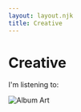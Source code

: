 ```yaml
---
layout: layout.njk
title: Creative
---
```


<!-- Add Font Awesome for icons -->
<link rel="stylesheet" href="https://cdnjs.cloudflare.com/ajax/libs/font-awesome/6.4.0/css/all.min.css">

<div contenteditable="true">
    <h1 class="creative-title">Creative</h1>
</div>
<p id="listening-status" class="listening-status"><i class="fa-solid fa-music"></i> I'm listening to:</p>

<!-- Spotify Card -->
<div id="spotify-status" class="spotify-status">
  <div class="spotify-card">
    <div class="album-art-container">
      <!-- Optional Spotify Canvas. Shown if available -->
      <img id="album-canvas" class="album-canvas" src="" alt="Spotify Canvas" style="display: none;">
      <!-- Album Cover -->
      <img id="album-cover" class="album-cover" src="" alt="Album Art">
    </div>
    <div class="track-info-container">
      <!-- The track name will be typed out -->
      <div class="track-name"></div>
      <!-- Additional details fade in -->
      <div class="track-additional hidden"></div>
      <!-- Time and progress bar -->
      <div id="spotify-time" class="spotify-time"></div>
      <div id="spotify-progress-container" class="spotify-progress-container">
        <div id="spotify-squares" class="spotify-squares">
          <!-- Cubes will be generated dynamically based on viewport width -->
        </div>
      </div>
    </div>
  </div>
</div>

<style>
/* Hide blinking cursor on link inside track-name */
.track-name a::after {
  content: none;
}

/* Remove default hyperlink outline */
.track-name a {
  text-decoration: none;
  color: inherit;
}
</style>

<script>
// Global variables for progress and track and dynamic cube count
let currentProgress = 0, trackDuration = 0, lastFetchTime = Date.now();
let totalSquares = 20; // default; will be updated dynamically
let lastTrackId = null;

// Create cubes dynamically based on screen size.
function createCubes() {
  const squaresContainer = document.getElementById('spotify-squares');
  squaresContainer.innerHTML = "";
  // For mobile devices (width < 600px), use 10 cubes; otherwise 20.
  totalSquares = window.innerWidth < 600 ? 10 : 20;
  for (let i = 0; i < totalSquares; i++) {
    const span = document.createElement("span");
    span.classList.add("spotify-square");
    squaresContainer.appendChild(span);
  }
}

// Call createCubes on load and on window resize
createCubes();
window.addEventListener("resize", () => {
  createCubes();
});

// Typewriter effect that types out text then calls a callback once done.
function typeWriter(element, text, speed, callback) {
  element.textContent = "";
  let i = 0;
  function type() {
    if (i < text.length) {
      element.textContent += text.charAt(i);
      i++;
      setTimeout(type, speed);
    } else if (callback) {
      callback(text);
    }
  }
  type();
}

// Helper to format milliseconds to mm:ss
function formatTime(ms) {
  const totalSec = Math.floor(ms / 1000);
  const min = Math.floor(totalSec / 60);
  const sec = totalSec % 60;
  return `${min}:${sec.toString().padStart(2, '0')}`;
}

let lastTrackData = null;

async function fetchSpotifyPlayback() {
  try {
    const response = await fetch('/.netlify/functions/spotify');
    let data = null;
    // Handle 204 No Content or non-OK responses by falling back to last track data.
    if (response.status === 204 || !response.ok) {
      console.error("No current track. Using last track data if available.");
      data = { is_playing: false, progress_ms: lastTrackData ? lastTrackData.progress_ms : 0, item: null };
    } else {
      data = await response.json();
    }
    
    // If no track is found, but we have a last track, restore it.
    if (!data.item && lastTrackData) {
      data.item = lastTrackData.item;
      data.progress_ms = lastTrackData.progress_ms;
      data.is_playing = false;
    } else if (data.item) {
      // Update lastTrackData when new track info is available
      lastTrackData = { item: data.item, progress_ms: data.progress_ms };
    }
    
    // Adjust playing status text and update UI as before
    if (!data.item) {
      document.getElementById('listening-status').innerHTML = `<i class="fa-solid fa-music"></i> I was listening to:`;
      return;
    }
    
    if (!data.is_playing) {
      document.getElementById('listening-status').innerHTML = `<i class="fa-solid fa-music"></i> I was listening to:`;
      document.getElementById('spotify-status').classList.add('paused');
    } else {
      document.getElementById('listening-status').innerHTML = `<i class="fa-solid fa-music"></i> I'm listening to:`;
      document.getElementById('spotify-status').classList.remove('paused');
    }
    
    // If the track changes, animate album art and launch typewriter effect
    if (data.item.id !== lastTrackId) {
      lastTrackId = data.item.id;
      const albumCover = document.getElementById('album-cover');
      albumCover.classList.add('song-change');
      setTimeout(() => albumCover.classList.remove('song-change'), 1000);
      
      const trackNameEl = document.querySelector('.track-name');
      typeWriter(trackNameEl, data.item.name, 60, (finalText) => {
        trackNameEl.innerHTML = `<a href="${data.item.external_urls.spotify}" target="_blank">${finalText}</a>`;
      });
      
      const trackAdditionalEl = document.querySelector('.track-additional');
      const artistHtml = data.item.artists
            .map(artist => `<a href="${artist.external_urls.spotify}" target="_blank"><i class="fa-solid fa-user"></i> ${artist.name}</a>`)
            .join(', ');
      trackAdditionalEl.innerHTML = `<i class="fa-solid fa-compact-disc"></i> <em>${data.item.album.name}</em> &mdash; ${artistHtml}`;
      trackAdditionalEl.classList.remove('hidden');
      void trackAdditionalEl.offsetWidth; // Trigger reflow to restart animation.
      trackAdditionalEl.classList.add('fade-in');
    }
    
    currentProgress = data.progress_ms;
    trackDuration = data.item.duration_ms;
    lastFetchTime = Date.now();
    
    // Update album cover display.
    const albumCoverUrl = (data.item.album.images && data.item.album.images.length) 
                          ? data.item.album.images[0].url : '';
    const albumCoverEl = document.getElementById('album-cover');
    if (albumCoverUrl) {
      albumCoverEl.src = albumCoverUrl;
      albumCoverEl.style.display = 'block';
    } else {
      albumCoverEl.style.display = 'none';
    }
    
    // Update canvas if available
    const canvasUrl = data.item.canvas_url || '';
    const canvasEl = document.getElementById('album-canvas');
    if (canvasUrl) {
      canvasEl.src = canvasUrl;
      canvasEl.style.display = 'block';
    } else {
      canvasEl.style.display = 'none';
    }
    
  } catch (error) {
    console.error("Error fetching Spotify playback:", error);
  }
}

// Update the progress bar based on song progress.
function updateProgressBar() {
  if (trackDuration > 0) {
    const spotifyStatusEl = document.getElementById('spotify-status');
    const isPaused = spotifyStatusEl.classList.contains('paused');
    let updatedProgress = currentProgress;
    if (!isPaused) {
      const elapsed = Date.now() - lastFetchTime;
      updatedProgress = Math.min(currentProgress + elapsed, trackDuration);
    }
    const percent = (updatedProgress / trackDuration) * 100;
    const squaresToFill = Math.floor((percent / 100) * totalSquares);
    const squares = document.querySelectorAll('.spotify-square');
    
    squares.forEach((sq, idx) => {
      if (idx < squaresToFill) {
        sq.classList.add('filled');
      } else {
        sq.classList.remove('filled');
      }
    });
    document.getElementById('spotify-time').textContent =
      `${formatTime(updatedProgress)} / ${formatTime(trackDuration)}`;
  }
}

// Initial fetch and periodic update
fetchSpotifyPlayback();
setInterval(fetchSpotifyPlayback, 3000);
setInterval(updateProgressBar, 1000);
</script>